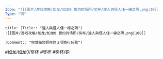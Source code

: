 ```yaml
---
Icon: "![[图片/游戏攻略/如龙/如龙0 誓约的场所/奖杯/達人與怪人僅一線之隔.png|30]]"
Type: "铜"
---
```

```ad-common-bronze-trophy
title: (Title:: "達人與怪人僅一線之隔")
![[图片/游戏攻略/如龙/如龙0 誓约的场所/奖杯/達人與怪人僅一線之隔.png|100]]

(Comment:: "完成每位師傅的１項修行任務")
```

#如龙/如龙0/奖杯 #奖杯 #奖杯/铜
